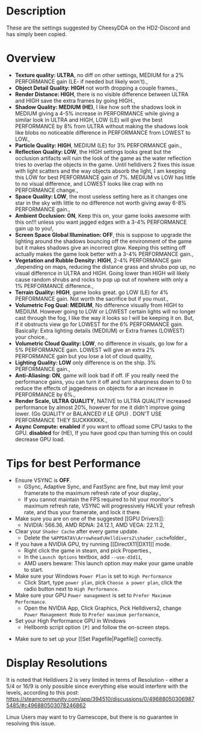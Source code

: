 # Description
These are the settings suggested by CheesyDDA on the HD2-Discord and has simply been copied.
# Overview
- **Texture quality: ULTRA**, no diff on other settings, MEDIUM for a 2% PERFORMANCE gain (LE- if needed but likely won't).,
- **Object Detail Quality: HIGH** not worth dropping a couple frames.,
- **Render Distance: HIGH**, there is no visible difference between ULTRA and HIGH save the extra frames by going HIGH.,
- **Shadow Quality: MEDIUM (HE)**, I like how soft the shadows look in MEDIUM giving a 4-5% increase in PERFORMANCE while giving a similar look in ULTRA and HIGH, LOW (LE) will give the best PERFORMANCE by 8% from ULTRA without making the shadows look like blobs no noticeable difference in PERFORMANCE from LOWEST to LOW.,
- **Particle Quality: HIGH**, MEDIUM (LE) for 3% PERFORMANCE gain.,
- **Reflection Quality: LOW**, the HIGH settings looks great but the occlusion artifacts will ruin the look of the game as the water reflection tries to overlap the objects in the game. Until helldivers 2 fixes this issue with light scatters and the way objects absorb the light, I am keeping this LOW for best PERFORMANCE gain of 7%. MEDIUM vs LOW has little to no visual difference, and LOWEST looks like crap with no PERFORMANCE change.,
- **Space Quality: LOW**, the most useless setting here as it changes one star in the sky with little to no difference not worth giving away 6-8% PERFORMANCE gain.,
- **Ambient Occlusion: ON**, Keep this on, your game looks awesome with this on!!! unless you want jagged edges with a 3-4% PERFORMANCE gain up to you!,
- **Screen Space Global Illumination: OFF**, this is suppose to upgrade the lighting around the shadows bouncing off the environment of the game but it makes shadows give an incorrect glow. Keeping this setting off actually makes the game look better with a 3-4% PERFORMANCE gain.,
- **Vegetation and Rubble Density: HIGH**, 2-4% PERFORMANCE gain ,depending on maps, reducing the distance grass and shrubs pop up, no visual difference in ULTRA and HIGH. Going lower than HIGH will likely cause random shrubs and rocks to pop up out of nowhere with only a 1% PERFORMANCE difference.,
- **Terrain Quality: HIGH**, game looks great. go LOW (LE) for 4% PERFORMANCE gain. Not worth the sacrifice but if you must.,
- **Volumetric Fog Qual: MEDIUM**, No difference visually from HIGH to MEDIUM. However going to LOW or LOWEST certain lights will no longer cast through the fog, I like the way it looks so I will be keeping it on. But, if it obstructs view go for LOWEST for the 6% PERFORMANCE gain. Basically: Extra lighting details (MEDIUM) or Extra frames (LOWEST) your choice.,
- **Volumetric Cloud Quality: LOW**, no difference in visuals, go low for a 5% PERFORMANCE gain. LOWEST will give an extra 2% PERFORMANCE gain but you lose a lot of cloud quality,
- **Lighting Quality: LOW** only difference is on the ship. 3% PERFORMANCE gain.,
- **Anti-Aliasing: ON**, game will look bad if off. IF you really need the performance gains, you can turn it off and turn sharpness down to 0 to reduce the effects of jaggedness on objects for a an increase in PERFORMANCE by 6%.,
- **Render Scale, ULTRA QUALITY**, NATIVE to ULTRA QUALITY increased performance by almost 20%, however for me it didn't improve going lower. (Go QUALITY or BALANCED if LE GPU) . DON'T USE PERFORMANCE THEY SUCKKKKKK.,
- **Async Compute:** **enabled** if you want to offload some CPU tasks to the GPU. **disabled** for (HE), If you have good cpu than turning this on could decrease GPU load.
# Tips for best Performance
- Ensure VSYNC is **OFF**. 
    - GSync, Adaptive Sync, and FastSync are fine, but may limit your framerate to the maximum refresh rate of your display.,
    - If you cannot maintain the FPS required to hit your monitor's maximum refresh rate, VSYNC will progressively HALVE your refresh rate, and thus your framerate, and lock it there.
- Make sure you are on one of the suggested [[GPU Drivers]]:
    - NVIDIA: 566.36, AMD RDNA: 24.12.1, AMD VEGA: 22.11.2,
- Clear your `Shader Cache` after every game update.
    - Delete the `%APPDATA%\Arrowhead\Helldivers2\shader_cache`folder.,
- If you have a NVIDIA GPU, try running [[DirectX11|DX11]] mode.
    - Right click the game in steam, and pick Properties.,
    - In the `Launch Options` textbox, add `--use-d3d11`,
    - AMD users beware: This launch option may make your game unable to start.
- Make sure your Windows `Power Plan` is set to `High Performance`
    - Click Start, type `power plan`, pick `Choose a power plan`, click the radio button next to `High Performance`.
- Make sure your GPU `Power management` is set to `Prefer Maximum Performance`.
    - Open the NVIDIA App, Click Graphics, Pick Helldivers2, change `Power Management Mode` to `Prefer maximum performance`,
- Set your High Performance GPU in Windows
    - Hellbomb script option `[P]` and follow the on-screen steps.
* Make sure to set up your [[Set Pagefile|Pagefile]] correctly.
# Display Resolutions
It is noted that Helldivers 2 is very limited in terms of Resolution - either a 5/4 or 16/9 is only possible since everything else would interfere with the levels, according to this post: 
https://steamcommunity.com/app/394510/discussions/0/496880503069875485/#c496880503078246862

Linux Users may want to try Gamescope, but there is no guarantee in resolving this issue.